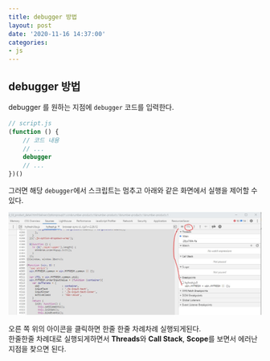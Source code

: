 ```yaml
---
title: debugger 방법
layout: post
date: '2020-11-16 14:37:00'
categories:
- js
---
```


## debugger 방법

debugger 를 원하는 지점에 `debugger` 코드를 입력한다.

```javascript
// script.js
(function () {
    // 코드 내용
    // ...
    debugger
    // ...
})()
```

그러면 해당 `debugger`에서 스크립트는 멈추고 아래와 같은 화면에서 실행을 제어할 수 있다.

![](/static/img/script/image179.jpg)

오른 쪽 위의 아이콘을 클릭하면 한줄 한줄 차례차례 실행되게된다.  
한줄한줄 차례대로 실행되게하면서 **Threads**와 **Call Stack**, **Scope**를 보면서 에러난 지점을 찾으면 된다.

